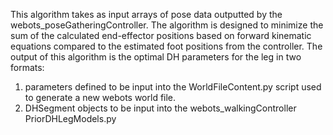 This algorithm takes as input arrays of pose data outputted by the webots_poseGatheringController.
The algorithm is designed to minimize the sum of the calculated end-effector positions based on forward kinematic equations compared to the estimated foot positions from the controller.
The output of this algorithm is the optimal DH parameters for the leg in two formats:
  1) parameters defined to be input into the WorldFileContent.py script used to generate a new webots world file.
  2) DHSegment objects to be input into the webots_walkingController PriorDHLegModels.py
